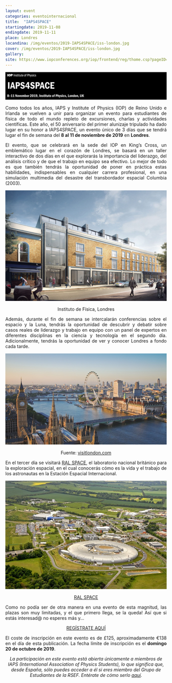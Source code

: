 ```yaml
---
layout: event
categories: eventointernacional
title:  "IAPS4SPACE"
startingdate: 2019-11-08
endingdate: 2019-11-11
place: Londres
locandina: /img/eventos/2019-IAPS4SPACE/iss-london.jpg
cover: /img/eventos/2019-IAPS4SPACE/iss-london.jpg
gallery:
site: https://www.iopconferences.org/iop/frontend/reg/thome.csp?pageID=906266&eventID=1427
---
```


**![image](/img/eventos/2019-IAPS4SPACE/IAPS4SPACE_banner.jpg)**

<p style="text-align: justify;">
  Como todos los años, IAPS y Institute of Physics (IOP) de Reino Unido e Irlanda se vuelven a unir para organizar un evento para estudiantes de física de todo el mundo repleto de excursiones, charlas y actividades científicas. Este año, el 50 aniversario del primer alunizaje tripulado ha dado lugar en su honor a IAPS4SPACE, un evento único de 3 días que se tendrá lugar el fin de semana del <b>8 al 11 de noviembre de 2019</b> en <b>Londres</b>.
</p>

<p style="text-align: justify;">  
El evento, que se celebrará en la sede del IOP en King’s Cross, un emblemático lugar en el corazón de Londres, se basará en un taller interactivo de dos días en el que explorarás la importancia del liderazgo, del análisis crítico y de que el trabajo en equipo sea efectivo. Lo mejor de todo es que también tendrás la oportunidad de poner en práctica estas habilidades, indispensables en cualquier carrera profesional, en una simulación multimedia del desastre del transbordador espacial Columbia (2003).
</p>

**![image](/img/eventos/2019-IAPS4SPACE/iop.jpg)**
<p style="text-align: center">
  Instituto de Física, Londres
</p>

<p style="text-align: justify;">   
Además, durante el fin de semana se intercalarán conferencias sobre el espacio y la Luna, tendrás la oportunidad de descubrir y debatir sobre casos reales de liderazgo y trabajo en equipo con un panel de expertos en diferentes disciplinas en la ciencia y tecnología en el segundo día. Adicionalmente, tendrás la oportunidad de ver y conocer Londres a fondo cada tarde.
</p>

**![image](/img/eventos/2019-IAPS4SPACE/london.jpg)**
<p style="text-align: center">
  Fuente: <a href="https://visitlondon.com/">visitlondon.com</a>
</p>

<p style="text-align: justify;">
En el tercer día se visitará <a href="https://www.ralspace.stfc.ac.uk/Pages/home.aspx">RAL SPACE</a>, el laboratorio nacional británico para la exploración espacial, en el cual conocerás cómo es la vida y el trabajo de los astronautas en la Estación Espacial Internacional.
</p>

**![image](/img/eventos/2019-IAPS4SPACE/ral-space.jpg)**
<p style="text-align: center">
  <a href="https://www.ralspace.stfc.ac.uk/Pages/home.aspx">RAL SPACE</a>
</p>

<p style="text-align: justify;">
Como no podía ser de otra manera en una evento de esta magnitud, las plazas son muy limitadas, y el que primero llega, se la queda! Así que si estás interesad@ no esperes más y...
</p>

<p style="text-align: center;">
<a href="https://www.iopconferences.org/iop/frontend/reg/thome.csp?pageID=906266&eventID=1427">REGÍSTRATE AQUÍ</a>
</p>

<p style="text-align: justify;">
El coste de inscripción en este evento es de £125, aproximadamente €138 en el día de esta publicación. La fecha límite de inscripción es el <b>domingo 20 de octubre de 2019</b>.
</p>
<center>
  <em>
    La participación en este evento está abierta únicamente a miembros de IAPS (International Association of Physics Students), lo que significa que, desde España, sólo puedes acceder a él si eres miembro del Grupo de Estudiantes de la RSEF. Entérate de cómo serlo <a href="/inscripcion/">aquí</a>.
  </em>
</center>
